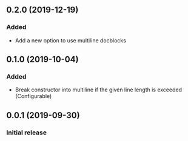 ## 0.2.0 (2019-12-19)

### Added
- Add a new option to use multiline docblocks

## 0.1.0 (2019-10-04)

### Added
- Break constructor into multiline if the given line length is exceeded (Configurable)

## 0.0.1 (2019-09-30)

### Initial release
